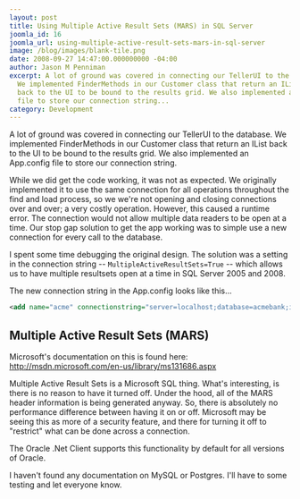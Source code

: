 ```yaml
---
layout: post
title: Using Multiple Active Result Sets (MARS) in SQL Server
joomla_id: 16
joomla_url: using-multiple-active-result-sets-mars-in-sql-server
image: /blog/images/blank-tile.png
date: 2008-09-27 14:47:00.000000000 -04:00
author: Jason M Penniman
excerpt: A lot of ground was covered in connecting our TellerUI to the database.
  We implemented FinderMethods in our Customer class that return an IList<customer>
  back to the UI to be bound to the results grid. We also implemented an App.config
  file to store our connection string...
category: Development
---
```

A lot of ground was covered in connecting our TellerUI to the database. We implemented FinderMethods in our Customer class that return an IList<customer> back to the UI to be bound to the results grid. We also implemented an App.config file to store our connection string.

While we did get the code working, it was not as expected. We originally implemented it to use the same connection for all operations throughout the find and load process, so we we're not opening and closing connections over and over; a very costly operation. However, this caused a runtime error. The connection would not allow multiple data readers to be open at a time. Our stop gap solution to get the app working was to simple use a new connection for every call to the database.

I spent some time debugging the original design. The solution was a setting in the connection string -- `MultipleActiveResultSets=True` -- which allows us to have multiple resultsets open at a time in SQL Server 2005 and 2008.

The new connection string in the App.config looks like this...

``` xml
<add name="acme" connectionstring="server=localhost;database=acmebank;integrated security=SSPI;MultipleActiveResultSets=True" />
```

## Multiple Active Result Sets (MARS)

Microsoft's documentation on this is found here: <a href="http://msdn.microsoft.com/en-us/library/ms131686.aspx">http://msdn.microsoft.com/en-us/library/ms131686.aspx</a>

Multiple Active Result Sets is a Microsoft SQL thing. What's interesting, is there is no reason to have it turned off. Under the hood, all of the MARS header information is being generated anyway. So, there is absolutely no performance difference between having it on or off. Microsoft may be seeing this as more of a security feature, and there for turning it off to "restrict" what can be done across a connection.

The Oracle .Net Client supports this functionality by default for all versions of Oracle.

I haven't found any documentation on MySQL or Postgres. I'll have to some testing and let everyone know.
